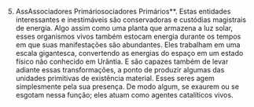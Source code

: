 ﻿5. AssAssociadores Primáriosociadores Primários**. Estas entidades interessantes e inestimáveis são conservadoras e custódias magistrais de energia. Algo assim como  uma planta que armazena a luz solar, esses organismos vivos também estocam energia durante os tempos em que suas manifestações são abundantes. Eles trabalham em uma escala gigantesca, convertendo as energias do espaço em um estado físico não conhecido em Urântia. E são capazes também de levar adiante essas transformações, a ponto de produzir algumas das unidades primitivas de existência material. Esses seres agem simplesmente pela sua presença. De modo algum, se exaurem ou se esgotam nessa função; eles atuam como agentes catalíticos vivos.